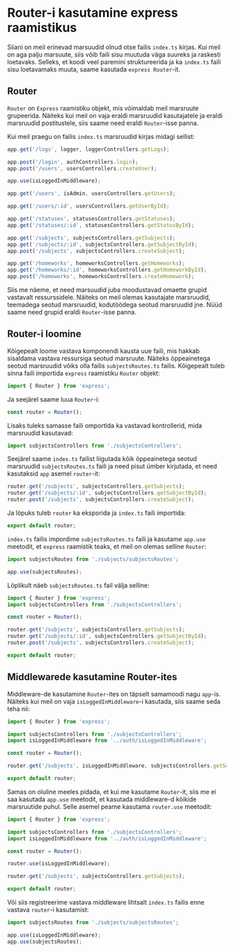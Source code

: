 # Router-i kasutamine express raamistikus

Siiani on meil erinevad marsuudid olnud otse failis `index.ts` kirjas. Kui meil on aga palju marsuute, siis võib faili sisu muutuda väga suureks ja raskesti loetavaks. Selleks, et koodi veel paremini struktureerida ja ka `index.ts` faili sisu loetavamaks muuta, saame kasutada `express Router`-it.

## Router

`Router` on `Express` raamistiku objekt, mis võimaldab meil marsruute grupeerida. Näiteks kui meil on vaja eraldi marsruudid kasutajatele ja eraldi marsruudid postitustele, siis saame need eraldi `Router`-isse panna.

Kui meil praegu on failis `index.ts` marsruudid kirjas midagi sellist:

```typescript
app.get('/logs', logger, loggerControllers.getLogs);

app.post('/login', authControllers.login);
app.post('/users', usersControllers.createUser);

app.use(isLoggedInMiddleware);

app.get('/users', isAdmin, usersControllers.getUsers);

app.get('/users/:id', usersControllers.getUserById);

app.get('/statuses', statusesControllers.getStatuses);
app.get('/statuses/:id', statusesControllers.getStatusById);

app.get('/subjects', subjectsControllers.getSubjects);
app.get('/subjects/:id', subjectsControllers.getSubjectById);
app.post('/subjects', subjectsControllers.createSubject);

app.get('/homeworks', homeworksControllers.getHomeworks);
app.get('/homeworks/:id', homeworksControllers.getHomeworkById);
app.post('/homeworks', homeworksControllers.createHomework);
```

Siis me näeme, et need marsuudid juba moodustavad omaette grupid vastavalt ressurssidele. Näiteks on meil olemas kasutajate marsruudid, teemadega seotud marsruudid, kodutöödega seotud marsruudid jne. Nüüd saame need grupid eraldi `Router`-isse panna.

## Router-i loomine

Kõigepealt loome vastava komponendi kausta uue faili, mis hakkab sisaldama vastava ressursiga seotud marsruute. Näiteks õppeainetega seotud marsruudid võiks olla failis `subjectsRoutes.ts` failis. Kõigepealt tuleb sinna faili importida `express` raamistiku `Router` objekt:

```typescript
import { Router } from 'express';
```

Ja seejärel saame luua `Router`-i:

```typescript
const router = Router();
```

Lisaks tuleks samasse faili omportida ka vastavad kontrollerid, mida marsruudid kasutavad:

```typescript
import subjectsControllers from './subjectsControllers';
```

Seejärel saame `index.ts` failist liigutada kõik õppeainetega seotud marsruudid `subjectsRoutes.ts` faili ja need pisut ümber kirjutada, et need kasutaksid `app` asemel `router`-it:

```typescript
router.get('/subjects', subjectsControllers.getSubjects);
router.get('/subjects/:id', subjectsControllers.getSubjectById);
router.post('/subjects', subjectsControllers.createSubject);
```

Ja lõpuks tuleb `router` ka eksporida ja `index.ts` faili importida:

```typescript
export default router;
```

`index.ts` failis impordime `subjectsRoutes.ts` faili ja kasutame `app.use` meetodit, et `express` raamistik teaks, et meil on olemas selline `Router`:

```typescript
import subjectsRoutes from './subjects/subjectsRoutes';

app.use(subjectsRoutes);
```

Lõplikult näeb `subjectsRoutes.ts` fail välja selline:

```typescript
import { Router } from 'express';
import subjectsControllers from './subjectsControllers';

const router = Router();

router.get('/subjects', subjectsControllers.getSubjects);
router.get('/subjects/:id', subjectsControllers.getSubjectById);
router.post('/subjects', subjectsControllers.createSubject);

export default router;
```

## Middlewarede kasutamine Router-ites

Middleware-de kasutamine `Router`-ites on täpselt samamoodi nagu `app`-is. Näiteks kui meil on vaja `isLoggedInMiddleware`-i kasutada, siis saame seda teha nii:

```typescript
import { Router } from 'express';

import subjectsControllers from './subjectsControllers';
import isLoggedInMiddleware from '../auth/isLoggedInMiddleware';

const router = Router();

router.get('/subjects', isLoggedInMiddleware, subjectsControllers.getSubjects);

export default router;
```

Samas on oluline meeles pidada, et kui me kasutame `Router`-it, siis me ei saa kasutada `app.use` meetodit, et kasutada middleware-d kõikide marsruutide puhul. Selle asemel peame kasutama `router.use` meetodit:

```typescript
import { Router } from 'express';

import subjectsControllers from './subjectsControllers';
import isLoggedInMiddleware from '../auth/isLoggedInMiddleware';

const router = Router();

router.use(isLoggedInMiddleware);

router.get('/subjects', subjectsControllers.getSubjects);

export default router;
```

Või siis registreerime vastava middleware lihtsalt `index.ts` failis enne vastava `router`-i kasutamist:

```typescript
import subjectsRoutes from './subjects/subjectsRoutes';

app.use(isLoggedInMiddleware);
app.use(subjectsRoutes);
```